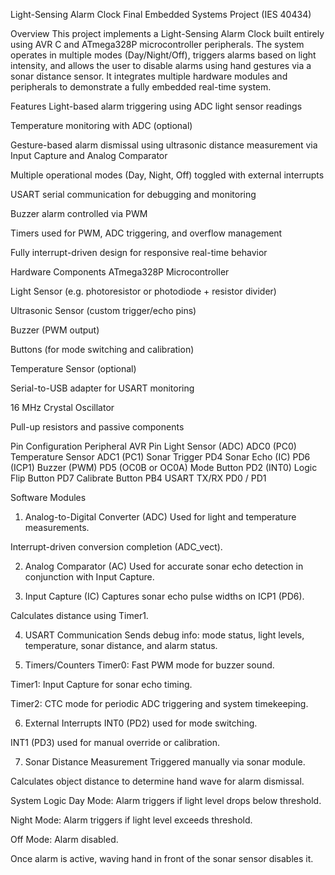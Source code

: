 Light-Sensing Alarm Clock
Final Embedded Systems Project (IES 40434)

Overview
This project implements a Light-Sensing Alarm Clock built entirely using AVR C and ATmega328P microcontroller peripherals. The system operates in multiple modes (Day/Night/Off), triggers alarms based on light intensity, and allows the user to disable alarms using hand gestures via a sonar distance sensor. It integrates multiple hardware modules and peripherals to demonstrate a fully embedded real-time system.

Features
Light-based alarm triggering using ADC light sensor readings

Temperature monitoring with ADC (optional)

Gesture-based alarm dismissal using ultrasonic distance measurement via Input Capture and Analog Comparator

Multiple operational modes (Day, Night, Off) toggled with external interrupts

USART serial communication for debugging and monitoring

Buzzer alarm controlled via PWM

Timers used for PWM, ADC triggering, and overflow management

Fully interrupt-driven design for responsive real-time behavior

Hardware Components
ATmega328P Microcontroller

Light Sensor (e.g. photoresistor or photodiode + resistor divider)

Ultrasonic Sensor (custom trigger/echo pins)

Buzzer (PWM output)

Buttons (for mode switching and calibration)

Temperature Sensor (optional)

Serial-to-USB adapter for USART monitoring

16 MHz Crystal Oscillator

Pull-up resistors and passive components

Pin Configuration
Peripheral	AVR Pin
Light Sensor (ADC)	ADC0 (PC0)
Temperature Sensor	ADC1 (PC1)
Sonar Trigger	PD4
Sonar Echo (IC)	PD6 (ICP1)
Buzzer (PWM)	PD5 (OC0B or OC0A)
Mode Button	PD2 (INT0)
Logic Flip Button	PD7
Calibrate Button	PB4
USART TX/RX	PD0 / PD1

Software Modules
1. Analog-to-Digital Converter (ADC)
Used for light and temperature measurements.

Interrupt-driven conversion completion (ADC_vect).

2. Analog Comparator (AC)
Used for accurate sonar echo detection in conjunction with Input Capture.

3. Input Capture (IC)
Captures sonar echo pulse widths on ICP1 (PD6).

Calculates distance using Timer1.

4. USART Communication
Sends debug info: mode status, light levels, temperature, sonar distance, and alarm status.

5. Timers/Counters
Timer0: Fast PWM mode for buzzer sound.

Timer1: Input Capture for sonar echo timing.

Timer2: CTC mode for periodic ADC triggering and system timekeeping.

6. External Interrupts
INT0 (PD2) used for mode switching.

INT1 (PD3) used for manual override or calibration.

7. Sonar Distance Measurement
Triggered manually via sonar module.

Calculates object distance to determine hand wave for alarm dismissal.

System Logic
Day Mode: Alarm triggers if light level drops below threshold.

Night Mode: Alarm triggers if light level exceeds threshold.

Off Mode: Alarm disabled.

Once alarm is active, waving hand in front of the sonar sensor disables it.

